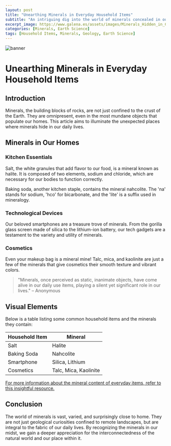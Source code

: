 ```yaml
---
layout: post
title: "Unearthing Minerals in Everyday Household Items"
subtitle: "An intriguing dig into the world of minerals concealed in our daily use items."
excerpt_image: https://www.galena.es/assets/images/Minerals_Hidden_in_Common_Household_Items.png
categories: [Minerals, Earth Science]
tags: [Household Items, Minerals, Geology, Earth Science]
---
```


![banner](https://www.galena.es/assets/images/Minerals_Hidden_in_Common_Household_Items.png "A collage of common household items such as salt, baking soda, and a smartphone, highlighting their mineral content and uses, aimed at educating readers about the minerals found in everyday products.")

# Unearthing Minerals in Everyday Household Items

## Introduction

Minerals, the building blocks of rocks, are not just confined to the crust of the Earth. They are omnipresent, even in the most mundane objects that populate our homes. This article aims to illuminate the unexpected places where minerals hide in our daily lives.

## Minerals in Our Homes

### Kitchen Essentials

Salt, the white granules that add flavor to our food, is a mineral known as halite. It is composed of two elements, sodium and chloride, which are necessary for our bodies to function correctly.

Baking soda, another kitchen staple, contains the mineral nahcolite. The 'na' stands for sodium, 'hco' for bicarbonate, and the 'lite' is a suffix used in mineralogy.

### Technological Devices

Our beloved smartphones are a treasure trove of minerals. From the gorilla glass screen made of silica to the lithium-ion battery, our tech gadgets are a testament to the variety and utility of minerals.

### Cosmetics

Even your makeup bag is a mineral mine! Talc, mica, and kaolinite are just a few of the minerals that give cosmetics their smooth texture and vibrant colors.

> "Minerals, once perceived as static, inanimate objects, have come alive in our daily use items, playing a silent yet significant role in our lives." – Anonymous

## Visual Elements

Below is a table listing some common household items and the minerals they contain:

| Household Item | Mineral    |
| -------------- | ---------- |
| Salt           | Halite     |
| Baking Soda    | Nahcolite  |
| Smartphone     | Silica, Lithium |
| Cosmetics      | Talc, Mica, Kaolinite |

[For more information about the mineral content of everyday items, refer to this insightful resource.](http://www.mineralseducationcoalition.org/minerals-in-your-house)

## Conclusion

The world of minerals is vast, varied, and surprisingly close to home. They are not just geological curiosities confined to remote landscapes, but are integral to the fabric of our daily lives. By recognizing the minerals in our midst, we gain a deeper appreciation for the interconnectedness of the natural world and our place within it.